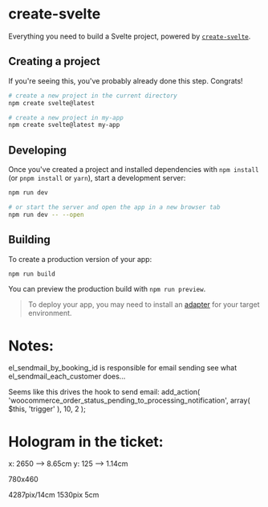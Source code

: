 # create-svelte

Everything you need to build a Svelte project, powered by [`create-svelte`](https://github.com/sveltejs/kit/tree/main/packages/create-svelte).

## Creating a project

If you're seeing this, you've probably already done this step. Congrats!

```bash
# create a new project in the current directory
npm create svelte@latest

# create a new project in my-app
npm create svelte@latest my-app
```

## Developing

Once you've created a project and installed dependencies with `npm install` (or `pnpm install` or `yarn`), start a development server:

```bash
npm run dev

# or start the server and open the app in a new browser tab
npm run dev -- --open
```

## Building

To create a production version of your app:

```bash
npm run build
```

You can preview the production build with `npm run preview`.

> To deploy your app, you may need to install an [adapter](https://kit.svelte.dev/docs/adapters) for your target environment.

# Notes:
el_sendmail_by_booking_id is responsible for email sending
see what el_sendmail_each_customer does...


Seems like this drives the hook to send email:
add_action( 'woocommerce_order_status_pending_to_processing_notification', array( $this, 'trigger' ), 10, 2 );

# Hologram in the ticket:
x: 2650 --> 8.65cm
y: 125 --> 1.14cm

780x460

4287pix/14cm
1530pix 5cm

